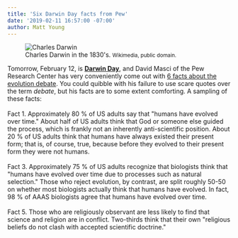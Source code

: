 ```yaml
---
title: 'Six Darwin Day facts from Pew'
date: '2019-02-11 16:57:00 -07:00'
author: Matt Young
---
```

<figure>
<img src="{{ site.baseurl }}/uploads/2019/Charles_Darwin_1830s_600.jpg" alt="Charles Darwin"/>
<figcaption>
Charles Darwin in the 1830's. <small>Wikimedia, public domain.</small>
</figcaption>
</figure>


Tomorrow, February 12, is <a href="https://darwinday.org/events/"><strong>Darwin Day</strong></a>, and David Masci of the Pew Research Center has very conveniently come out with <a href="http://www.pewresearch.org/fact-tank/2019/02/11/darwin-day/">6 facts about the evolution debate</a>. You could quibble with his failure to use scare quotes over the term <i>debate</i>, but his facts are to some extent comforting. A sampling of these facts:
<br/><br/>
Fact 1. Approximately 80&nbsp;% of US adults say that "humans have evolved over time." About half of US adults think that God or someone else guided the process, which is frankly not an inherently anti-scientific position. About 20&nbsp;% of US adults think that humans have always existed their present form; that is, of course, true, because before they evolved to their present form they were not humans.
<br/> <br/>
Fact 3. Approximately 75&nbsp;% of US adults recognize that biologists think that "humans have evolved over time due to processes such as natural selection." Those who reject evolution, by contrast, are split roughly 50-50 on whether most biologists actually think that humans have evolved. In fact, 98&nbsp;% of AAAS biologists agree that humans have evolved over time. 
<br/><br/>
Fact 5. Those who are religiously observant are less likely to find that science and religion are in conflict. Two-thirds think that their own "religious beliefs do not clash with accepted scientific doctrine."
